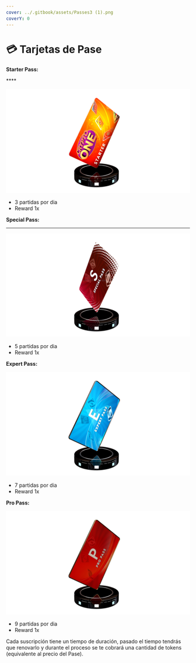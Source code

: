 ```yaml
---
cover: ../.gitbook/assets/Passes3 (1).png
coverY: 0
---
```


# 💳 Tarjetas de Pase

**Starter Pass:**                  &#x20;

&#x20;                                                                         ****                                                                         &#x20;

![](<../.gitbook/assets/Starter Pass (1).png>)

* 3 partidas por dia &#x20;
* Reward 1x



**Special Pass:**&#x20;

****

![](<../.gitbook/assets/Special pass.png>)

* 5 partidas por dia
* Reward 1x



**Expert Pass:**

![](<../.gitbook/assets/Expert Pass.png>)

* 7 partidas por dia
* Reward 1x

**Pro Pass:**

![](<../.gitbook/assets/Pro Pass.png>)

* 9 partidas por dia
* Reward 1x

Cada suscripción  tiene un tiempo de duración, pasado el tiempo tendrás que renovarlo y durante el proceso se te cobrará una cantidad de tokens (equivalente al precio del Pase).

